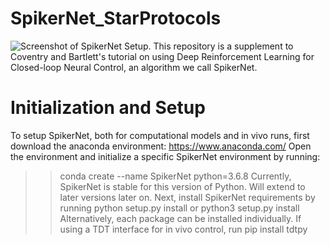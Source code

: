 # SpikerNet_StarProtocols
![Screenshot of SpikerNet Setup.](https://github.com/bscoventry/SpikerNet_StarProtocols/blob/main/Figure1.png)
This repository is a supplement to Coventry and Bartlett's tutorial on using Deep Reinforcement Learning for Closed-loop Neural Control, an algorithm we call SpikerNet.
# Initialization and Setup
To setup SpikerNet, both for computational models and in vivo runs, first download the anaconda environment: https://www.anaconda.com/
Open the environment and initialize a specific SpikerNet environment by running:
>> conda create --name SpikerNet python=3.6.8
Currently, SpikerNet is stable for this version of Python. Will extend to later versions later on.
Next, install SpikerNet requirements by running
>> python setup.py install
or
>> python3 setup.py install
Alternatively, each package can be installed individually.
If using a TDT interface for in vivo control, run
>> pip install tdtpy
